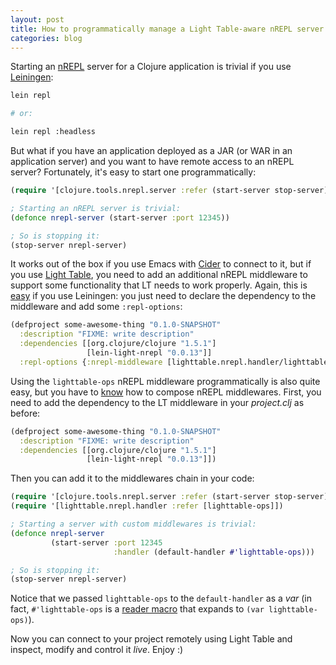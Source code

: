 ```yaml
---
layout: post
title: How to programmatically manage a Light Table-aware nREPL server
categories: blog
---
```


Starting an [nREPL](https://github.com/clojure/tools.nrepl) server for a Clojure application is trivial if you use [Leiningen](http://leiningen.org/):

```bash
lein repl

# or:

lein repl :headless
```

But what if you have an application deployed as a JAR (or WAR in an application server) and you want to have remote access to an nREPL server? Fortunately, it's easy to start one programmatically:

```clojure
(require '[clojure.tools.nrepl.server :refer (start-server stop-server)])

; Starting an nREPL server is trivial:
(defonce nrepl-server (start-server :port 12345))

; So is stopping it:
(stop-server nrepl-server)
```

It works out of the box if you use Emacs with [Cider](https://github.com/clojure-emacs/cider) to connect to it, but if you use [Light Table](http://www.lighttable.com/), you need to add an additional nREPL middleware to support some functionality that LT needs to work properly. Again, this is [easy](http://docs.lighttable.com/#how) if you use Leiningen: you just need to declare the dependency to the middleware and add some `:repl-options`:

```clojure
(defproject some-awesome-thing "0.1.0-SNAPSHOT"
  :description "FIXME: write description"
  :dependencies [[org.clojure/clojure "1.5.1"]
                 [lein-light-nrepl "0.0.13"]] 
  :repl-options {:nrepl-middleware [lighttable.nrepl.handler/lighttable-ops]})

```

Using the `lighttable-ops` nREPL middleware programmatically is also quite easy, but you have to [know](https://github.com/clojure/tools.nrepl#middleware) how to compose nREPL middlewares. First, you need to add the dependency to the LT middleware in your *project.clj* as before:

```clojure
(defproject some-awesome-thing "0.1.0-SNAPSHOT"
  :description "FIXME: write description"
  :dependencies [[org.clojure/clojure "1.5.1"]
                 [lein-light-nrepl "0.0.13"]])
```

Then you can add it to the middlewares chain in your code:

```clojure
(require '[clojure.tools.nrepl.server :refer (start-server stop-server)])
(require '[lighttable.nrepl.handler :refer [lighttable-ops]])

; Starting a server with custom middlewares is trivial:
(defonce nrepl-server 
         (start-server :port 12345
                       :handler (default-handler #'lighttable-ops)))

; So is stopping it:
(stop-server nrepl-server)
```

Notice that we passed `lighttable-ops` to the `default-handler` as a *var* (in fact, `#'lighttable-ops` is a [reader macro](http://clojure.org/reader) that expands to `(var lighttable-ops)`).

Now you can connect to your project remotely using Light Table and inspect, modify and control it *live*. Enjoy :)
